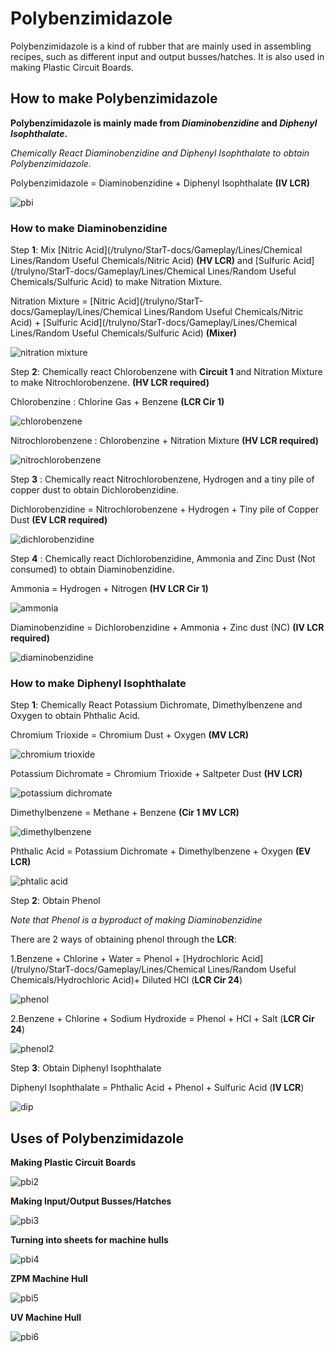 # Polybenzimidazole

Polybenzimidazole is a kind of rubber that are mainly used in assembling recipes, such as different input and output busses/hatches.
It is also used in making Plastic Circuit Boards.

## How to make Polybenzimidazole

**Polybenzimidazole is mainly made from *Diaminobenzidine* and *Diphenyl Isophthalate*.**

*Chemically React Diaminobenzidine and Diphenyl Isophthalate to obtain Polybenzimidazole.*

Polybenzimidazole = Diaminobenzidine + Diphenyl Isophthalate **(<iv>IV</iv> LCR)**

![pbi](PBI_img/large_chemical_reactor_polybenzimidazole.png)


### How to make Diaminobenzidine

Step **1**: Mix [Nitric Acid](/trulyno/StarT-docs/Gameplay/Lines/Chemical Lines/Random Useful Chemicals/Nitric Acid) **(<hv>HV</hv> LCR)**  and [Sulfuric Acid](/trulyno/StarT-docs/Gameplay/Lines/Chemical Lines/Random Useful Chemicals/Sulfuric Acid) to make Nitration Mixture.

Nitration Mixture = [Nitric Acid](/trulyno/StarT-docs/Gameplay/Lines/Chemical Lines/Random Useful Chemicals/Nitric Acid) + [Sulfuric Acid](/trulyno/StarT-docs/Gameplay/Lines/Chemical Lines/Random Useful Chemicals/Sulfuric Acid) **(Mixer)**

![nitration mixture](PBI_img/mixer_nitration_mixture.png)

Step **2**: Chemically react Chlorobenzene with **Circuit 1** and Nitration Mixture to make Nitrochlorobenzene. **(<hv>HV</hv> LCR required)**

Chlorobenzine : Chlorine Gas + Benzene **(LCR Cir 1)** 

![chlorobenzene](PBI_img/large_chemical_reactor_chlorobenzene.png)

Nitrochlorobenzene : Chlorobenzine + Nitration Mixture **(<hv>HV</hv> LCR required)**

![nitrochlorobenzene](PBI_img/large_chemical_reactor_nitrochlorobenzene.png)

Step **3** : Chemically react Nitrochlorobenzene, Hydrogen and a tiny pile of copper dust to obtain Dichlorobenzidine.

Dichlorobenzidine = Nitrochlorobenzene + Hydrogen + Tiny pile of Copper Dust **(<ev>EV</ev> LCR required)**

![dichlorobenzidine](PBI_img/large_chemical_reactor_dichlorobenzidine_9.png)

Step **4** : Chemically react Dichlorobenzidine, Ammonia and Zinc Dust (Not consumed) to obtain Diaminobenzidine.

Ammonia = Hydrogen + Nitrogen **(<hv>HV</hv> LCR Cir 1)**

![ammonia](PBI_img/large_chemical_reactor_ammonia_from_elements.png)

Diaminobenzidine = Dichlorobenzidine + Ammonia + Zinc dust (NC) **(<iv>IV</iv> LCR required)**

![diaminobenzidine](PBI_img/large_chemical_reactor_diaminobenzidine.png)

### How to make Diphenyl Isophthalate

Step **1**: Chemically React Potassium Dichromate, Dimethylbenzene and Oxygen to obtain Phthalic Acid.

Chromium Trioxide = Chromium Dust + Oxygen **(<mv>MV</mv> LCR)**

![chromium trioxide](PBI_img/large_chemical_reactor_chromium_trioxide.png)

Potassium Dichromate = Chromium Trioxide + Saltpeter Dust **(<hv>HV</hv> LCR)**

![potassium dichromate](PBI_img/large_chemical_reactor_potassium_dichromate.png)

Dimethylbenzene = Methane + Benzene **(Cir 1 <mv>MV</mv> LCR)**

![dimethylbenzene](PBI_img/large_chemical_reactor_dimethylbenzene.png)

Phthalic Acid = Potassium Dichromate + Dimethylbenzene + Oxygen **(<ev>EV</ev> LCR)**

![phtalic acid](PBI_img/large_chemical_reactor_phthalic_acid_from_dimethylbenzene_9.png)

Step **2**: Obtain Phenol

*Note that Phenol is a byproduct of making Diaminobenzidine*

There are 2 ways of obtaining phenol through the **LCR**:

1.Benzene + Chlorine + Water = Phenol +  [Hydrochloric Acid](/trulyno/StarT-docs/Gameplay/Lines/Chemical Lines/Random Useful Chemicals/Hydrochloric Acid)+ Diluted HCl (**LCR Cir 24**)

![phenol](PBI_img/large_chemical_reactor_phenol_hcl_shortcut.png)

2.Benzene + Chlorine + Sodium Hydroxide = Phenol + HCl + Salt (**LCR Cir 24**)

![phenol2](PBI_img/large_chemical_reactor_phenol_salt_shortcut.png)

Step **3**: Obtain Diphenyl Isophthalate

Diphenyl Isophthalate = Phthalic Acid + Phenol + Sulfuric Acid (**<iv>IV</iv> LCR**)

![dip](PBI_img/large_chemical_reactor_diphenyl_isophtalate.png)

## Uses of Polybenzimidazole

**Making Plastic Circuit Boards**

![pbi2](PBI_img/large_chemical_reactor_plastic_board_pbi.png)


**Making Input/Output Busses/Hatches**

![pbi3](PBI_img/assembler_item_export_bus_mv_polybenzimidazole.png)

**Turning into sheets for machine hulls**

![pbi4](PBI_img/fluid_solidifier_solidify_polybenzimidazole_to_plate.png)

**<Zpm>ZPM</zpm> Machine Hull**

![pbi5](PBI_img/shaped_zpm_machine_hull.png)

**<uv>UV</uv> Machine Hull**

![pbi6](PBI_img/shaped_uv_machine_hull.png)